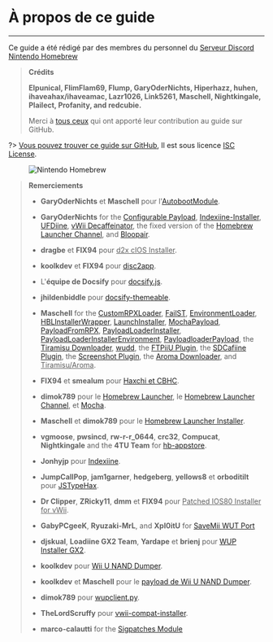 # À propos de ce guide
---
Ce guide a été rédigé par des membres du personnel du [Serveur Discord Nintendo Homebrew](https://discord.gg/C29hYvh)

> **Crédits**
> 
> **Elpunical, FlimFlam69, Flump, GaryOderNichts, Hiperhazz, huhen, ihaveahax/ihaveamac, Lazr1026, Link5261, Maschell, Nightkingale, Plailect, Profanity, and redcubie.**
> 
> Merci à [tous ceux](https://github.com/hacks-guide/Guide-WiiU/graphs/contributors) qui ont apporté leur contribution au guide sur GitHub.

?> [Vous pouvez trouver ce guide sur GitHub](https://github.com/hacks-guide/Guide-WiiU), Il est sous licence [ISC License](https://github.com/hacks-guide/Guide-WiiU/blob/master/LICENSE.md).

<figure class="thumbnails">
    <img src="docs/assets/img/nh.jpg" alt="Nintendo Homebrew" title="Nintendo Homebrew">
</figure>

>
> **Remerciements**
> 
> - **GaryOderNichts** et **Maschell** pour l'[AutobootModule](https://github.com/wiiu-env/AutobootModule).
> 
> - **GaryOderNichts** for the [Configurable Payload](https://github.com/GaryOderNichts/configurable-payload), [Indexiine-Installer](https://github.com/GaryOderNichts/indexiine-installer), [UFDiine](https://github.com/GaryOderNichts/UFDiine), [vWii Decaffeinator](https://github.com/GaryOderNichts/vWii-Decaffeinator), the fixed version of the [Homebrew Launcher Channel](https://github.com/GaryOderNichts/homebrew_launcher/), and [Bloopair](https://github.com/GaryOderNichts/Bloopair).
> 
> - **dragbe** et **FIX94** pour <u>d2x cIOS Installer</u>.
> 
> - **koolkdev** et **FIX94** pour [disc2app](https://github.com/koolkdev/disc2app).
> 
> - L'**équipe de Docsify** pour [docsify.js](https://github.com/docsifyjs/docsify/).
> 
> - **jhildenbiddle** pour [docsify-themeable](https://github.com/jhildenbiddle/docsify-themeable).
> 
> - **Maschell** for the [CustomRPXLoader](https://github.com/wiiu-env/CustomRPXLoader), [FailST](https://maschell.github.io/homebrew/2020/12/02/failst.html), [EnvironmentLoader](https://github.com/wiiu-env/EnvironmentLoader), [HBLInstallerWrapper](https://github.com/wiiu-env/HBLInstallerWrapper), [LaunchInstaller](https://github.com/wiiu-env/LaunchInstaller), [MochaPayload](https://github.com/wiiu-env/MochaPayload), [PayloadFromRPX](https://github.com/wiiu-env/PayloadFromRPX), [PayloadLoaderInstaller](https://github.com/wiiu-env/PayloadLoaderInstaller), [PayloadLoaderInstallerEnvironment](https://github.com/wiiu-env/PayloadLoaderInstallerEnvironment), [PayloadloaderPayload](https://github.com/wiiu-env/PayloadloaderPayload), the [Tiramisu Downloader](https://tiramisu.foryour.cafe/), [wudd](https://github.com/wiiu-env/wudd), the [FTPiiU Plugin](https://github.com/wiiu-env/ftpiiu_plugin/), the [SDCafiine Plugin](https://github.com/wiiu-env/sdcafiine_plugin/), the [Screenshot Plugin](https://github.com/wiiu-env/ScreenshotWUPS/), the [Aroma Downloader](https://aroma.foryour.cafe), and <u>Tiramisu/Aroma</u>.
> 
> - **FIX94** et **smealum** pour [Haxchi et CBHC](https://github.com/FIX94/haxchi).
> 
> - **dimok789** pour le [Homebrew Launcher](https://github.com/dimok789/homebrew_launcher), le [Homebrew Launcher Channel](https://github.com/dimok789/homebrew_launcher), et [Mocha](https://github.com/dimok789/mocha).
> 
> - **Maschell** et **dimok789** pour le [Homebrew Launcher Installer](https://github.com/wiiu-env/homebrew_launcher_installer).
> 
> - **vgmoose**, **pwsincd**, **rw-r-r_0644**, **crc32**, **Compucat**, **Nightkingale** and the **4TU Team** for [hb-appstore](https://github.com/vgmoose/hb-appstore).
> 
> - **Jonhyjp** pour [Indexiine](https://gbatemp.net/threads/indexiine-load-cfw-during-boot-and-offline-without-a-vc-ds-title.553681/).
> 
> - **JumpCallPop**, **jam1garner**, **hedgeberg**, **yellows8** et **orboditilt** pour [JSTypeHax](https://github.com/wiiu-env/JsTypeHax).
> 
> - **Dr Clipper**, **ZRicky11**, **dmm** et **FIX94** pour <u>Patched IOS80 Installer for vWii</u>.
> 
> - **GabyPCgeeK**,  **Ryuzaki-MrL**, and **Xpl0itU** for [SaveMii WUT Port](https://github.com/Xpl0itU/savemii)
> 
> - **djskual**, **Loadiine GX2 Team**, **Yardape** et **brienj** pour [WUP Installer GX2](https://sourceforge.net/projects/wup-installer-gx2/).
> 
> - **koolkdev** pour [Wii U NAND Dumper](https://github.com/koolkdev/wiiu-nanddumper).
> 
> - **koolkdev** et **Maschell** pour le [payload de Wii U NAND Dumper](https://github.com/wiiu-env/wiiu-nanddumper-payload).
> 
> - **dimok789** pour [wupclient.py](https://github.com/dimok789/mocha/blob/master/ios_mcp/wupclient.py).
> 
> - **TheLordScruffy** pour [vwii-compat-installer](https://github.com/TheLordScruffy/vwii-compat-installer).
> 
> - **marco-calautti** for the [Sigpatches Module](https://github.com/marco-calautti/SigpatchesModuleWiiU)
